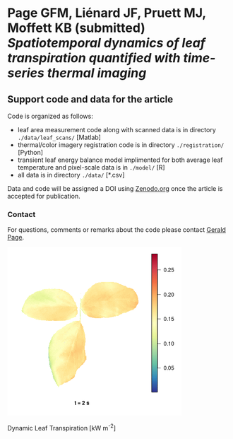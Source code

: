 # Page GFM, Li&#0233;nard JF, Pruett MJ, Moffett KB (submitted) *Spatiotemporal dynamics of leaf transpiration quantified with time-series thermal imaging*

## Support code and data for the article

Code is organized as follows:

* leaf area measurement code along with scanned data is in directory `./data/leaf_scans/` [Matlab]
* thermal/color imagery registration code is in directory `./registration/` [Python]
* transient leaf energy balance model implimented for both average leaf temperature and pixel-scale data is in `./model/` [R]
* all data is in directory `./data/` [*.csv]

Data and code will be assigned a DOI using [Zenodo.org](http://www.zenodo.org) once the article is accepted for publication.

### Contact

For questions, comments or remarks about the code please contact [Gerald Page](mailto:page@graduate.uwa.edu.au).

![Leaf Transpiration (kW m<sup>-2</sup>)](/readme_img/leaf_E.gif)

Dynamic Leaf Transpiration [kW m<sup>-2</sup>]
